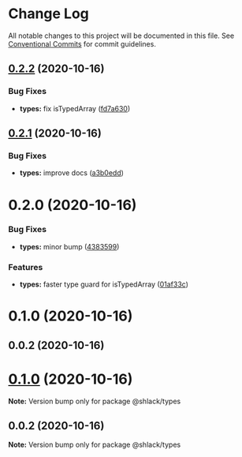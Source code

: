 # Change Log

All notable changes to this project will be documented in this file.
See [Conventional Commits](https://conventionalcommits.org) for commit guidelines.

## [0.2.2](https://github.com/RoystonS/js-ts-monorepos/compare/@shlack/types@0.2.1...@shlack/types@0.2.2) (2020-10-16)


### Bug Fixes

* **types:** fix isTypedArray ([fd7a630](https://github.com/RoystonS/js-ts-monorepos/commit/fd7a63031ed946758edc6873dd43b6609255c5c5))





## [0.2.1](https://github.com/RoystonS/js-ts-monorepos/compare/@shlack/types@0.2.0...@shlack/types@0.2.1) (2020-10-16)


### Bug Fixes

* **types:** improve docs ([a3b0edd](https://github.com/RoystonS/js-ts-monorepos/commit/a3b0eddc7c1499a953f1f71f2e4a6d7f14ba0d3d))





# 0.2.0 (2020-10-16)


### Bug Fixes

* **types:** minor bump ([4383599](https://github.com/RoystonS/js-ts-monorepos/commit/43835999fddc8189ceff01b3d55ba32311c52b5b))


### Features

* **types:** faster type guard for isTypedArray ([01af33c](https://github.com/RoystonS/js-ts-monorepos/commit/01af33c6f33d2ff9bba0ecbed2d344bfe30a62fb))



# 0.1.0 (2020-10-16)



## 0.0.2 (2020-10-16)






# [0.1.0](https://github.com/RoystonS/js-ts-monorepos/compare/v0.0.2...v0.1.0) (2020-10-16)

**Note:** Version bump only for package @shlack/types





## 0.0.2 (2020-10-16)

**Note:** Version bump only for package @shlack/types

